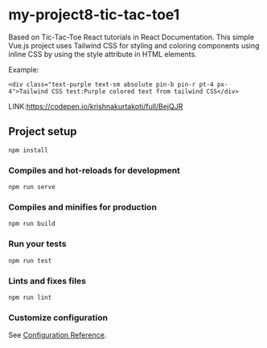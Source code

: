 # my-project8-tic-tac-toe1
Based on Tic-Tac-Toe React tutorials in React Documentation.
This simple Vue.js project uses Tailwind CSS for styling and coloring components using inline CSS by using the style attribute in HTML elements.


Example:
```
<div class="text-purple text-sm absolute pin-b pin-r pt-4 px-4">Tailwind CSS test:Purple colored text from tailwind CSS</div>
```
LINK:https://codepen.io/krishnakurtakoti/full/BejQJR

## Project setup
```
npm install
```

### Compiles and hot-reloads for development
```
npm run serve
```

### Compiles and minifies for production
```
npm run build
```

### Run your tests
```
npm run test
```

### Lints and fixes files
```
npm run lint
```

### Customize configuration
See [Configuration Reference](https://cli.vuejs.org/config/).
